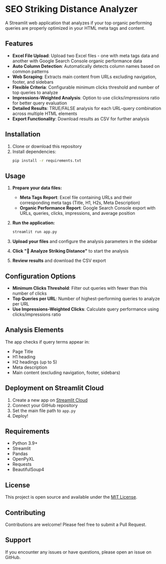 # SEO Striking Distance Analyzer

A Streamlit web application that analyzes if your top organic performing queries are properly optimized in your HTML meta tags and content.

## Features

- **Excel File Upload**: Upload two Excel files - one with meta tags data and another with Google Search Console organic performance data
- **Auto Column Detection**: Automatically detects column names based on common patterns
- **Web Scraping**: Extracts main content from URLs excluding navigation, footer, and sidebars
- **Flexible Criteria**: Configurable minimum clicks threshold and number of top queries to analyze
- **Impressions-Weighted Analysis**: Option to use clicks/impressions ratio for better query evaluation
- **Detailed Results**: TRUE/FALSE analysis for each URL-query combination across multiple HTML elements
- **Export Functionality**: Download results as CSV for further analysis

## Installation

1. Clone or download this repository
2. Install dependencies:
   ```bash
   pip install -r requirements.txt
   ```

## Usage

1. **Prepare your data files:**
   - **Meta Tags Report**: Excel file containing URLs and their corresponding meta tags (Title, H1, H2s, Meta Description)
   - **Organic Performance Report**: Google Search Console export with URLs, queries, clicks, impressions, and average position

2. **Run the application:**
   ```bash
   streamlit run app.py
   ```

3. **Upload your files** and configure the analysis parameters in the sidebar

4. **Click "🚀 Analyze Striking Distance"** to start the analysis

5. **Review results** and download the CSV export

## Configuration Options

- **Minimum Clicks Threshold**: Filter out queries with fewer than this number of clicks
- **Top Queries per URL**: Number of highest-performing queries to analyze per URL
- **Use Impressions-Weighted Clicks**: Calculate query performance using clicks/impressions ratio

## Analysis Elements

The app checks if query terms appear in:
- Page Title
- H1 heading
- H2 headings (up to 5)
- Meta description
- Main content (excluding navigation, footer, sidebars)

## Deployment on Streamlit Cloud

1. Create a new app on [Streamlit Cloud](https://share.streamlit.io)
2. Connect your GitHub repository
3. Set the main file path to `app.py`
4. Deploy!

## Requirements

- Python 3.9+
- Streamlit
- Pandas
- OpenPyXL
- Requests
- BeautifulSoup4

## License

This project is open source and available under the [MIT License](LICENSE).

## Contributing

Contributions are welcome! Please feel free to submit a Pull Request.

## Support

If you encounter any issues or have questions, please open an issue on GitHub.